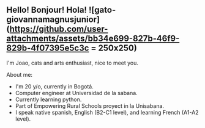 ## Hello! Bonjour! Hola! ![gato-giovannamagnusjunior](https://github.com/user-attachments/assets/bb34e699-827b-46f9-829b-4f07395e5c3c = 250x250)


I'm Joao, cats and arts enthusiast, nice to meet you.

About me:
- I'm 20 y/o, currently in Bogotá.
- Computer engineer at Universidad de la sabana.
- Currently learning python.
- Part of Empowering Rural Schools proyect in la Unisabana.
- I speak native spanish, English (B2-C1 level), and learning French (A1-A2 level).
<!--
**JoaoALT/JoaoALT** is a ✨ _special_ ✨ repository because its `README.md` (this file) appears on your GitHub profile.

Here are some ideas to get you started:

- 🔭 I’m currently working on ...
- 🌱 I’m currently learning ...
- 👯 I’m looking to collaborate on ...
- 🤔 I’m looking for help with ...
- 💬 Ask me about ...
- 📫 How to reach me: ...
- 😄 Pronouns: ...
- ⚡ Fun fact: ...
-->

